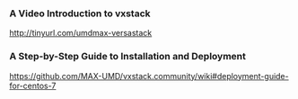 ### A Video Introduction to vxstack
http://tinyurl.com/umdmax-versastack

### A Step-by-Step Guide to Installation and Deployment
https://github.com/MAX-UMD/vxstack.community/wiki#deployment-guide-for-centos-7

